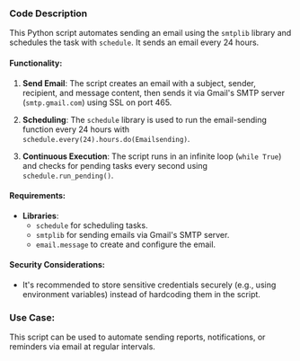 ### Code Description

This Python script automates sending an email using the `smtplib` library and schedules the task with `schedule`. It sends an email every 24 hours.

#### Functionality:
1. **Send Email**: 
   The script creates an email with a subject, sender, recipient, and message content, then sends it via Gmail's SMTP server (`smtp.gmail.com`) using SSL on port 465.

2. **Scheduling**:
   The `schedule` library is used to run the email-sending function every 24 hours with `schedule.every(24).hours.do(Emailsending)`.

3. **Continuous Execution**:
   The script runs in an infinite loop (`while True`) and checks for pending tasks every second using `schedule.run_pending()`.

#### Requirements:
- **Libraries**: 
  - `schedule` for scheduling tasks.
  - `smtplib` for sending emails via Gmail's SMTP server.
  - `email.message` to create and configure the email.

#### Security Considerations:
- It's recommended to store sensitive credentials securely (e.g., using environment variables) instead of hardcoding them in the script.

### Use Case:
This script can be used to automate sending reports, notifications, or reminders via email at regular intervals.
